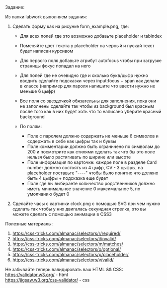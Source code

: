 Задание:

Из папки labwork выполняем задания:

1. Сделать форму как на рисунке form_example.png, где:

    - Для всех полей где это возможно добавьте placeholder и tabindex
    - Поменяйте цвет текста у placeholder на черный и пускай текст будет написан курсивом
    - Для первого поля добавьте атрибут autofocus чтобы при загрузке страницы фокус попадал на него
    - Для полей где не очевидно где и сколько букв/цыфр нужно вводить сделайте подсказки через input:focus + span как делали в классе (например для пароля напишите что ввести нужно не меньше 6 цыфр)
    - Все поля со звездочкой обязательны для заполнения, пока они не заполнены сделайте так чтобы из background был красным после того как в них будет хоть что то написано уберите красный background
    - По полям:

        * Поле с паролем должно содержать не меньше 6 символов и содержать в себе как цыфры так и буквы
        * Поле комментарии должно быть ограничено по символам до 200 и посмотрите как стилями сделать так что бы
            это поле нельзя было растягивать по ширине или высоте
        * Поле информация по карточке: каждое поле в разделе Card number должно состоять из 4 цыфр, CV - 3 цыфры, на placeholder поставьте "----" чтобы было понятно что должно быть 4 цыфры + подсказка еще будет
        * Поле где вы выбираете количество родственников должно иметь минимальное значение 0 максимальное 5, по умолчанию будет 0

2. Сделайте часы с картинки clock.png c помощью SVG при чем нужно сделать так чтобы у них двигалась секундная стрелка,
    это вы можете сделать с помощью анимации в CSS3

Полезные материалы:
1. https://css-tricks.com/almanac/selectors/r/required/
2. https://css-tricks.com/almanac/selectors/i/invalid/
3. https://css-tricks.com/almanac/selectors/m/matches/
4. https://css-tricks.com/almanac/selectors/o/optional/
5. https://css-tricks.com/almanac/selectors/p/placeholder/
6. https://css-tricks.com/almanac/selectors/v/valid/


Не забывайте теперь валидировать ваш HTML && CSS:
<br>
https://validator.w3.org/ - html
<br>
https://jigsaw.w3.org/css-validator/ - css
